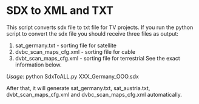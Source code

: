 # SDX to XML and TXT

This script converts sdx file to txt file for TV projects. If you run the python script to convert the sdx file you should receive three files as output:
1.	sat_germany.txt - sorting file for satellite
2.	dvbc_scan_maps_cfg.xml - sorting file for cable
3.	dvbt_scan_maps_cfg.xml - sorting file for terrestrial 
See the exact information below.

*Usage:*
python SdxToALL.py XXX_Germany_OOO.sdx

After that, it will generate sat_germany.txt, sat_austria.txt, dvbt_scan_maps_cfg.xml and dvbc_scan_maps_cfg.xml automatically.
